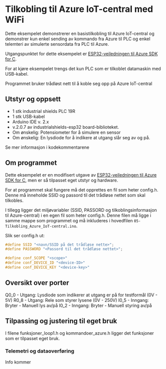 # Tilkobling til Azure IoT-central med WiFi

Dette eksempelet demonstrerer en basistilkobling til Azure IoT-central og demonstrer kun enkel sending av kommando fra Azure til PLC og enkel telemteri av simulerte sensordata fra PLC til Azure.

Utgangspunktet for dette eksempelet er [ESP32-veiledningen til Azure SDK for C](https://github.com/Azure/azure-sdk-for-c-arduino/blob/main/examples/Azure_IoT_Central_ESP32/readme.md).

For at  kjøre eksempelet trengs det kun PLC som er tilkoblet datamaskin med USB-kabel.

Programmet bruker trådløst nett til å koble seg opp på Azure IoT-central

## Utstyr og oppsett
* 1 stk industrial shields PLC 19R
* 1 stk USB-kabel
* Arduino IDE v. 2.x
* v.2.0.7 av industrialshields-esp32 board-biblioteket.
* Om ønskelig: Potensiometer for å simulere en sensor
* Om ønskelig: En lysdiode for å indikere at utgang slår seg av og på.

Se mer informasjon i kodekommentarene
  
## Om programmet
Dette eksempelet er en modifisert utgave av [ESP32-veiledningen til Azure SDK for C](https://github.com/Azure/azure-sdk-for-c-arduino/blob/main/examples/Azure_IoT_Central_ESP32/readme.md), men er så tilpasset eget utstyr og hardware.

For at programmet skal fungere må det opprettes en fil som heter config.h. Denne må inneholde SSID og passord til det trådløse nettet som skal tilkobles.

I tillegg ligger det miljøvariabler (SSID, PASSORD og tilkoblingsinformasjon til Azure-central) i en egen fil som heter config.h. Denne filen må ligge i samme mappe som programmet og må inkluderes i hovedfilen ```05-Tilkobling_Azure_IoT-central.ino```.

Slik ser config.h ut:

```c++
#define SSID "<navn/SSID på det trådløse nette>";
#define PASSWORD "<Passord til det trådløse nettet>";

#define conf_SCOPE "<scope>"
#define conf_DEVICE_ID "<device-ID>"
#define conf_DEVICE_KEY "<device-key>"
```

## Oversikt over porter
Q0_0 - Utgang: Lysdiode som indikerer at utgang er på for testformål (0V - 5V)
R0_8 - Utgang: Rele som styrer lysene (0V - 250V)
I0_5 - Inngang: Bryter - Manuell lys av/på
I0_2 - Inngang: Bryter - Manuell styring av/på

## Tilpassing og justering til eget bruk
I filene funksjoner_loop1.h og kommandoer_azure.h ligger det funksjoner som er tilpasset eget bruk.

### Telemetri og dataoverføring
Info kommer

